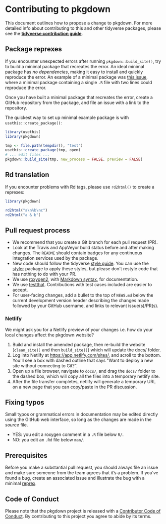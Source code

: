 # Contributing to pkgdown

This document outlines how to propose a change to pkgdown. For more detailed
info about contributing to this and other tidyverse packages, please see the
[**tidyverse contribution guide**](https://rstd.io/tidy-contrib).

## Package reprexes

If you encounter unexpected errors after running `pkgdown::build_site()`, try
to build a minimal package that recreates the error. An ideal minimal package has
*no dependencies*, making it easy to install and quickly reproduce the error. An
example of a minimal package was [this issue](https://github.com/r-lib/pkgdown/issues/720#issuecomment-397606145),
where a minimal package containing a single `.R` file with two lines could reproduce
the error.

Once you have built a minimal package that recreates the error, create a GitHub
repository from the package, and file an issue with a link to the repository.

The quickest way to set up minimal example package is with `usethis::create_package()`:

```R
library(usethis)
library(pkgdown)

tmp <- file.path(tempdir(), "test")
usethis::create_package(tmp, open)
# ... edit files ...
pkgdown::build_site(tmp, new_process = FALSE, preview = FALSE)
```

## Rd translation

If you encounter problems with Rd tags, please use `rd2html()` to create a reprexes:

```R
library(pkgdown)

rd2html("a\n%b\nc")
rd2html("a & b")
```

## Pull request process

*  We recommend that you create a Git branch for each pull request (PR).  
*  Look at the Travis and AppVeyor build status before and after making changes.
The `README` should contain badges for any continuous integration services used
by the package.  
*  New code should follow the tidyverse [style guide](http://style.tidyverse.org).
You can use the [styler](https://CRAN.R-project.org/package=styler) package to
apply these styles, but please don't restyle code that has nothing to do with 
your PR.  
*  We use [roxygen2](https://cran.r-project.org/package=roxygen2), with
[Markdown syntax](https://roxygen2.r-lib.org/articles/rd-formatting.html), 
for documentation.  
*  We use [testthat](https://cran.r-project.org/package=testthat). Contributions
with test cases included are easier to accept.  
*  For user-facing changes, add a bullet to the top of `NEWS.md` below the
current development version header describing the changes made followed by your
GitHub username, and links to relevant issue(s)/PR(s).

### Netlify

We might ask you for a Netlify preview of your changes i.e. how do your local changes affect the pkgdown website?

1. Build and install the amended package, then re-build the website (`clean_site()` and then `build_site()`) which will update the docs/ folder.
1. Log into Netlify at https://app.netlify.com/sites/, and scroll to the bottom. You'll see a box with dashed outline that says "Want to deploy a new site without connecting to Git?".
1. Open up a file browser, navigate to `docs/`, and drag the `docs/` folder to the dashed box, which will copy all the files into a temporary netlify site.
1. After the file transfer completes, netlify will generate a temporary URL on a new page that you can copy/paste in the PR discussion.

## Fixing typos

Small typos or grammatical errors in documentation may be edited directly using
the GitHub web interface, so long as the changes are made in the _source_ file.

*  YES: you edit a roxygen comment in a `.R` file below `R/`.
*  NO: you edit an `.Rd` file below `man/`.

## Prerequisites

Before you make a substantial pull request, you should always file an issue and
make sure someone from the team agrees that it’s a problem. If you’ve found a
bug, create an associated issue and illustrate the bug with a minimal 
[reprex](https://www.tidyverse.org/help/#reprex).

## Code of Conduct

Please note that the pkgdown project is released with a
[Contributor Code of Conduct](CODE_OF_CONDUCT.md). By contributing to this
project you agree to abide by its terms.

